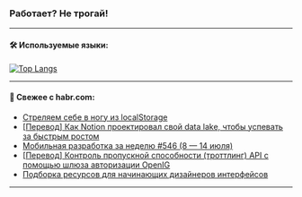 ### Работает? Не трогай!

---
<!--
#### 🛠️ Technical stack:

![Java](https://img.shields.io/badge/Java-informational?logo=Oracle&style=flat&logoColor=white&color=FF4500)
![Kotlin](https://img.shields.io/badge/Kotlin-informational?logo=Kotlin&style=flat&logoColor=white&color=774D97)
![TS](https://img.shields.io/badge/TypeScript-informational?logo=typeScript&style=flat&logoColor=black&color=017acc)
![Python](https://img.shields.io/badge/Python-informational?logo=Python&style=flat&logoColor=black&color=ffdd54) <br>
![Spring](https://img.shields.io/badge/Spring-informational?logo=Spring&style=flat&logoColor=white&color=6DB33F) 
![SpringBoot](https://img.shields.io/badge/SpringBoot-informational?logo=SpringBoot&style=flat&logoColor=white&color=6DB33F)
![Nest](https://img.shields.io/badge/NestJS-informational?logo=NestJS&style=flat&logoColor=white&color=E0234E) 
![NodeJS](https://img.shields.io/badge/NodeJS-informational?logo=node.js&style=flat&logoColor=white&color=70A760)<br>
![PostgreSQL](https://img.shields.io/badge/PostgreSQL-informational?logo=PostgreSQL&style=flat&logoColor=white&color=DAA520)
![MongoDB](https://img.shields.io/badge/MongoDB-informational?logo=MongoDB&style=flat&logoColor=white&color=870000)
![Apache](https://img.shields.io/badge/Apache-informational?logo=apache&style=flat&logoColor=white&color=f74e28)

___ 
-->

#### 🛠️ Используемые языки:

[![Top Langs](https://github-readme-stats-u2qms2cxw-advtsettinggmailcoms-projects.vercel.app/api/top-langs/?username=zloylis&langs_count=10&hide_title=true&title_color=e6edf3&size_weight=0.5&count_weight=0.5&layout=compact&hide_progress=true&hide_border=true&theme=dracula)](https://github.com/zloylis)

<!---


####  :octocat:&nbsp;&nbsp; Статистика:

![GitHub stats](https://github-readme-stats-u2qms2cxw-advtsettinggmailcoms-projects.vercel.app/api?username=zloylis&show_icons=true&hide_border=true&theme=dracula&title_color=e6edf3&include_all_commits=true&count_private=true&hide_rank=false&hide_title=true&rank_icon=github)
-->
---

#### 💬 Свежее с habr.com:

<!-- BLOG-POST-LIST:START -->
- [Стреляем себе в ногу из localStorage](https://habr.com/ru/articles/828912/?utm_source=habrahabr&utm_medium=rss&utm_campaign=828912)
- [[Перевод] Как Notion проектировал свой data lake, чтобы успевать за быстрым ростом](https://habr.com/ru/companies/wunderfund/articles/828906/?utm_source=habrahabr&utm_medium=rss&utm_campaign=828906)
- [Мобильная разработка за неделю #546 &lpar;8 — 14 июля&rpar;](https://habr.com/ru/companies/productivity_inside/articles/828862/?utm_source=habrahabr&utm_medium=rss&utm_campaign=828862)
- [[Перевод] Контроль пропускной способности &lpar;троттлинг&rpar; API c помощью шлюза авторизации OpenIG](https://habr.com/ru/articles/828826/?utm_source=habrahabr&utm_medium=rss&utm_campaign=828826)
- [Подборка ресурсов для начинающих дизайнеров интерфейсов](https://habr.com/ru/companies/yandex_praktikum/articles/826374/?utm_source=habrahabr&utm_medium=rss&utm_campaign=826374)
<!-- BLOG-POST-LIST:END -->

---
